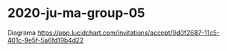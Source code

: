 # 2020-ju-ma-group-05

Diagrama 
https://app.lucidchart.com/invitations/accept/9d0f2687-11c5-401c-9e5f-5a6fd19b4d22
